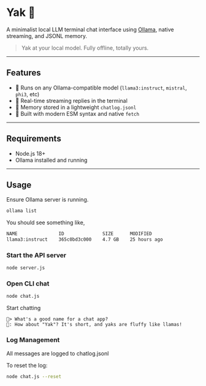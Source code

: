 # Yak 🦙

A minimalist local LLM terminal chat interface using [Ollama](https://ollama.com), native streaming, and JSONL memory.

> Yak at your local model. Fully offline, totally yours.

---

## Features

- 🧠 Runs on any Ollama-compatible model (`llama3:instruct`, `mistral`, `phi3`, etc)
- 🧵 Real-time streaming replies in the terminal
- 📜 Memory stored in a lightweight `chatlog.jsonl`
- 🧪 Built with modern ESM syntax and native `fetch`

---

## Requirements

- Node.js 18+
- Ollama installed and running

---

## Usage

Ensure Ollama server is running.
```bash
ollama list
```
You should see something like,
```bash
NAME               ID              SIZE      MODIFIED
llama3:instruct    365c0bd3c000    4.7 GB    25 hours ago
```

### Start the API server

```bash
node server.js
```

### Open CLI chat

```bash
node chat.js
```

Start chatting
```
🦧> What's a good name for a chat app?
🤖: How about "Yak"? It's short, and yaks are fluffy like llamas!
```

### Log Management

All messages are logged to chatlog.jsonl

To reset the log:
```bash
node chat.js --reset
```

